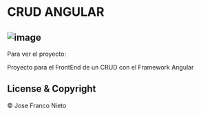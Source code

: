 # CRUD ANGULAR
                                          
![image](https://user-images.githubusercontent.com/55087820/74690138-23986180-51de-11ea-9185-940fa8556511.png)
---

Para ver el proyecto: 

Proyecto para el FrontEnd de un CRUD con el Framework Angular

## License & Copyright
© Jose Franco Nieto